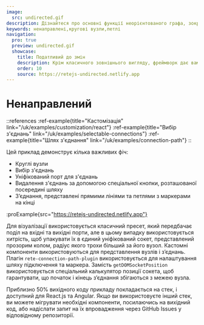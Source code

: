```yaml
---
image:
  src: undirected.gif
description: Дізнайтеся про основні функції неорієнтованого графа, зокрема кругові вузли, з’єднання, які можна вибрати, уніфікований порт для з’єднань, видалення з’єднань за допомогою спеціальної кнопки та з’єднання, представлені прямими лініями та петлями з маркерами на кінці
keywords: ненаправлені,кругові вузли,петлі
navigation:
  pro: true
  preview: undirected.gif
  showcase:
    title: Податливий до змін
    description: Крім класичного зовнішнього вигляду, фреймворк дає вам можливість експоненціально розширити його до невпізнання
    order: 10
    source: https://retejs-undirected.netlify.app
---
```


# Ненаправлений

::references
:ref-example{title="Кастомізація" link="/uk/examples/customization/react"}
:ref-example{title="Вибір з'єднань" link="/uk/examples/selectable-connections"}
:ref-example{title="Шлях з'єднання" link="/uk/examples/connection-path"}
::

Цей приклад демонструє кілька важливих фіч:

- Круглі вузли
- Вибір з'єднань
- Уніфікований порт для з'єднань
- Видалення з'єднань за допомогою спеціальної кнопки, розташованої посередині шляху
- З’єднання, представлені прямими лініями та петлями з маркерами на кінці

:proExample{src="https://retejs-undirected.netlify.app"}

Для візуалізації використовується класичний пресет, який передбачає поділ на вхідні та вихідні порти, але в цьому випадку використовується хитрість, щоб упакувати їх в єдиний уніфікований сокет, представлений прозорим колом, радіус якого трохи більший за його вузол. Кастомні компоненти використовуються для представлення вузлів і з’єднань. Плагін `rete-connection-path-plugin` використовується для налаштування шляху підключення та маркера. Замість `getDOMSocketPosition` використовується спеціальний калькулятор позиції сокета, щоб гарантувати, що початок і кінець з’єднання збігаються з межею вузла.

Приблизно 50% вихідного коду прикладу покладається на стек, і доступний для React.js та Angular. Якщо ви використовуєте інший стек, ви можете мігрувати необхідні компоненти, посилаючись на вихідний код, або надіслати запит на їх впровадження через GitHub Issues у відповідному репозиторії.
